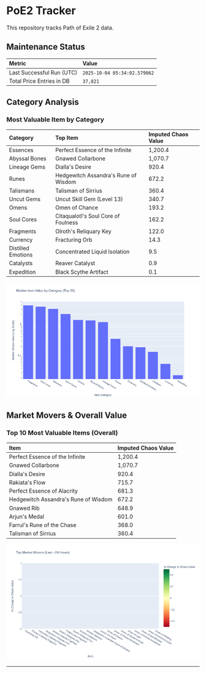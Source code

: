 # PoE2 Tracker

This repository tracks Path of Exile 2 data.

## Maintenance Status

<!-- START_MAINTENANCE -->
| Metric | Value |
|:---|:---|
| Last Successful Run (UTC) | `2025-10-04 05:34:02.579062` |
| Total Price Entries in DB | `37,821` |

<!-- END_MAINTENANCE -->

## Category Analysis

<!-- START_CATEGORY_ANALYSIS -->
### Most Valuable Item by Category
| Category | Top Item | Imputed Chaos Value |
| :--- | :--- | :--- |
| Essences | Perfect Essence of the Infinite | 1,200.4 |
| Abyssal Bones | Gnawed Collarbone | 1,070.7 |
| Lineage Gems | Dialla's Desire | 920.4 |
| Runes | Hedgewitch Assandra's Rune of Wisdom | 672.2 |
| Talismans | Talisman of Sirrius | 360.4 |
| Uncut Gems | Uncut Skill Gem (Level 13) | 340.7 |
| Omens | Omen of Chance | 193.2 |
| Soul Cores | Citaqualotl's Soul Core of Foulness | 162.2 |
| Fragments | Olroth's Reliquary Key | 122.0 |
| Currency | Fracturing Orb | 14.3 |
| Distilled Emotions | Concentrated Liquid Isolation | 9.5 |
| Catalysts | Reaver Catalyst | 0.9 |
| Expedition | Black Scythe Artifact | 0.1 |


![Category Analysis Chart](charts/category_analysis.png)
<!-- END_CATEGORY_ANALYSIS -->

## Market Movers & Overall Value

<!-- START_ANALYSIS -->
### Top 10 Most Valuable Items (Overall)
| Item | Imputed Chaos Value |
| :--- | :--- |
| Perfect Essence of the Infinite | 1,200.4 |
| Gnawed Collarbone | 1,070.7 |
| Dialla's Desire | 920.4 |
| Rakiata's Flow | 715.7 |
| Perfect Essence of Alacrity | 681.3 |
| Hedgewitch Assandra's Rune of Wisdom | 672.2 |
| Gnawed Rib | 648.9 |
| Arjun's Medal | 601.0 |
| Farrul's Rune of the Chase | 368.0 |
| Talisman of Sirrius | 360.4 |


![Market Movers Chart](charts/market_movers.png)
<!-- END_ANALYSIS -->

---
